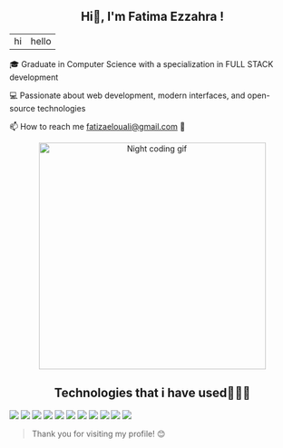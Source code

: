 <h2 align="center">Hi👋, I'm  Fatima Ezzahra !</h2>
<table> <tr> <td>
  hi
</td> <td>
  hello
</td></tr>
</table>
<p> 🎓 Graduate in Computer Science with a specialization in FULL STACK development</p>
<p>💻 Passionate about web development, modern interfaces, and open-source technologies</p> 
<p>📫 How to reach me <a href="mailto:fatizaelouali@gmail.com">fatizaelouali@gmail.com</a> 💌</p>
<p align="center">
<img src="https://media3.giphy.com/media/v1.Y2lkPTc5MGI3NjExYXo4MTVybGY2c2t0YzdldXJna2J2cXZuYXNnM2J0ejI5bGFpM3pxcSZlcD12MV9pbnRlcm5hbF9naWZfYnlfaWQmY3Q9Zw/L1R1tvI9svkIWwpVYr/giphy.gif" alt="Night coding gif" width="400"/></p>


<h2 align="center"> Technologies that i have used👩🏻‍💻 </h2>

<p>
  <img src="https://img.shields.io/badge/HTML5-E34F26?style=for-the-badge&logo=html5&logoColor=white"/>
  <img src="https://img.shields.io/badge/CSS3-1572B6?style=for-the-badge&logo=css3&logoColor=white"/>
  <img src="https://img.shields.io/badge/JavaScript-F7DF1E?style=for-the-badge&logo=javascript&logoColor=black"/>
  <img src="https://img.shields.io/badge/PHP-777BB4?style=for-the-badge&logo=php&logoColor=white"/>
  <img src="https://img.shields.io/badge/Laravel-FF2D20?style=for-the-badge&logo=laravel&logoColor=white"/>
  <img src="https://img.shields.io/badge/MySQL-00758F?style=for-the-badge&logo=mysql&logoColor=white"/>
  <img src="https://img.shields.io/badge/React-20232A?style=for-the-badge&logo=react&logoColor=61DAFB"/>
  <img src="https://img.shields.io/badge/Redux-764ABC?style=for-the-badge&logo=redux&logoColor=white"/>
  <img src="https://img.shields.io/badge/Tailwind_CSS-38B2AC?style=for-the-badge&logo=tailwind-css&logoColor=white"/>
  <img src="https://img.shields.io/badge/Git-F05032?style=for-the-badge&logo=git&logoColor=white"/>
  <img src="https://img.shields.io/badge/GitHub-181717?style=for-the-badge&logo=github&logoColor=white"/>
</p>

> Thank you for visiting my profile! 😊
